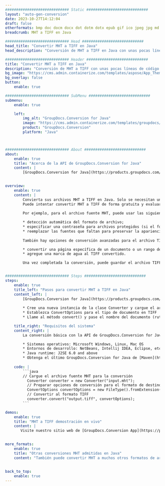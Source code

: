 ```yaml
---
############################# Static ############################
layout: "auto-gen-conversion"
date: 2023-10-27T14:12:04
draft: false
otherformats: bmp doc docm docx dot dotm dotx epub gif ico jpeg jpg md odt ott pdf png psd rtf tex tif tiff txt xps
breadcrumb: MHT a TIFF en Java

############################# Head ############################
head_title: "Convertir MHT a TIFF en Java"
head_description: "Conversión de MHT a TIFF en Java con unas pocas líneas de código. Convierta más de 160 formatos de archivo con la API de conversión de documentos de GroupDocs para Java"

############################# Header ############################
title: "Convertir MHT a TIFF en Java"
description: "Conversión de MHT a TIFF con unas pocas líneas de código Java"
bg_image: "https://cms.admin.containerize.com/templates/aspose/App_Themes/V3/images/bg/header1.png"
bg_overlay: false
button:
    enable: true

############################# SubMenu ############################
submenu:
    enable: true

    left:
        img_alt: "GroupDocs.Conversion for Java"
        image: "https://cms.admin.containerize.com/templates/groupdocs/images/product-logos/90x90-noborder/groupdocs-conversion-java.png"
        product: "GroupDocs.Conversion"
        platform: "Java"



############################# About ############################
about:
    enable: true
    title: "Acerca de la API de GroupDocs.Conversion for Java"
    content: |
        [GroupDocs.Conversion for Java](https://products.groupdocs.com/conversion/java/) es una API de conversión de formato de archivo avanzada para convertir entre formatos populares de imagen y documento como Microsoft Office, OpenDocument, PDF, HTML, correo electrónico, CAD. y mucho más con solo unas pocas líneas de código. La API nativa detecta automáticamente los formatos de los documentos originales y ofrece muchas opciones para personalizar los documentos convertidos. Junto con la función de extraer información de un documento, también admite el almacenamiento en caché de los resultados de la conversión en el disco local de forma predeterminada. Sin embargo, se puede admitir cualquier tipo de almacenamiento en caché mediante la implementación de las interfaces adecuadas: Amazon S3, Dropbox, Google Drive, Windows Azure, Reddis o cualquier otra.
    

overview:
    enable: true
    content: |
        Convierta sus archivos MHT a TIFF en Java. Solo se necesitan un par de líneas de código Java en cualquier plataforma de su elección, como Windows, Linux, macOS.
        Puede intentar convertir MHT a TIFF de forma gratuita y evaluar la calidad de los resultados de la conversión. Junto con los sencillos scripts de conversión de archivos, puede probar opciones más sofisticadas para cargar el archivo de origen MHT y almacenar la salida TIFF. 
        
        Por ejemplo, para el archivo fuente MHT, puede usar las siguientes opciones de carga:

        * detección automática del formato de archivo;
        * especificar una contraseña para archivos protegidos (si el formato de archivo lo admite);
        * reemplazar las fuentes que faltan para preservar la apariencia del documento.
        
        También hay opciones de conversión avanzadas para el archivo TIFF:

        * convertir una página específica de un documento o un rango de páginas;
        * agregue una marca de agua al TIFF convertido.

        Una vez completada la conversión, puede guardar el archivo TIFF en su ruta de archivo local o en cualquier almacenamiento de terceros, como FTP, Amazon S3, Google Drive, Dropbox, etc. Tenga en cuenta que para convertir MHT a TIFF, no necesita instalar ningún software adicional, como MS Office, Open Office, Adobe Acrobat Reader, etc.


############################# Steps ############################
steps:
    enable: true
    title_left: "Pasos para convertir MHT a TIFF en Java"
    content_left: |
        [GroupDocs.Conversion for Java](https://products.groupdocs.com/conversion/java/) permite a los desarrolladores convertir fácilmente el archivo MHT a TIFF con unas pocas líneas de código.
        
        * Cree una nueva instancia de la clase Converter y cargue el archivo MHT con la ruta completa
        * Establezca ConvertOptions para el tipo de documento en TIFF
        * Llame al método convert() y pase el nombre del documento (ruta completa) y el formato (TIFF) como parámetro

    title_right: "Requisitos del sistema"
    content_right: |
        La conversión básica con la API de GroupDocs.Conversion for Java se puede realizar con solo unas pocas líneas de código. Nuestras API son compatibles con todas las principales plataformas y sistemas operativos. Antes de ejecutar el código a continuación, asegúrese de tener instalados los siguientes requisitos previos en su sistema.

        * Sistemas operativos: Microsoft Windows, Linux, Mac OS
        * Entornos de desarrollo: NetBeans, Intellij IDEA, Eclipse, etc.
        * Java runtime: J2SE 6.0 and above
        * Obtenga el último GroupDocs.Conversion for Java de [Maven](https://repository.groupdocs.com/webapp/#/artifacts/browse/tree/General/repo/com/groupdocs/groupdocs-conversion)
         
    code: |
        ```java    
        // Cargue el archivo fuente MHT para la conversión
          Converter converter = new Converter("input.mht");
          // Preparar opciones de conversión para el formato de destino TIFF
          ConvertOptions convertOptions = new FileType().fromExtension("tiff").getConvertOptions();
          // Convertir al formato TIFF
          converter.convert("output.tiff", convertOptions);
        ```

demos:
    enable: true
    title: "MHT a TIFF demostración en vivo"
    content: |
       Visite nuestro sitio web de [GroupDocs.Conversion App](https://products.groupdocs.app/conversion/family) y pruebe la conversión de MHT a TIFF ahora. La demostración gratuita tiene los siguientes beneficios
          

more_formats:
    enable: true
    title: "Otras conversiones MHT admitidas en Java"
    content: "También puede convertir MHT a muchos otros formatos de archivo. Consulte la lista a continuación."
       
       
back_to_top:
    enable: true
---
```

